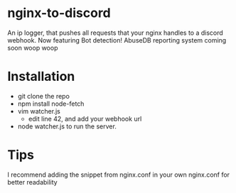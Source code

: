 # nginx-to-discord
An ip logger, that pushes all requests that your nginx handles to a discord webhook. 
Now featuring Bot detection!
AbuseDB reporting system coming soon woop woop
# Installation
- git clone the repo
- npm install node-fetch
- vim watcher.js
  - edit line 42, and add your webhook url
- node watcher.js to run the server.
# Tips
I recommend adding the snippet from nginx.conf in your own nginx.conf for better readability

